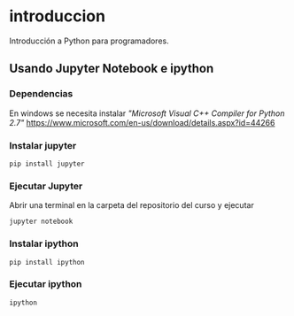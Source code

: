 # introduccion
Introducción a Python para programadores.

## Usando Jupyter Notebook e ipython

### Dependencias
En windows se necesita instalar *"Microsoft Visual C++ Compiler for Python 2.7"*
https://www.microsoft.com/en-us/download/details.aspx?id=44266

### Instalar jupyter

    pip install jupyter


### Ejecutar Jupyter
Abrir una terminal en la carpeta del repositorio del curso y ejecutar

    jupyter notebook


### Instalar ipython

    pip install ipython


### Ejecutar ipython

    ipython

